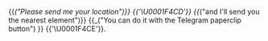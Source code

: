 {{_("Please send me your location")}}  {{'\U0001F4CD'}} {{_("and I\'ll send you the nearest element")}}
{{_("You can do it with the Telegram paperclip button") }} {{'\U0001F4CE'}}.